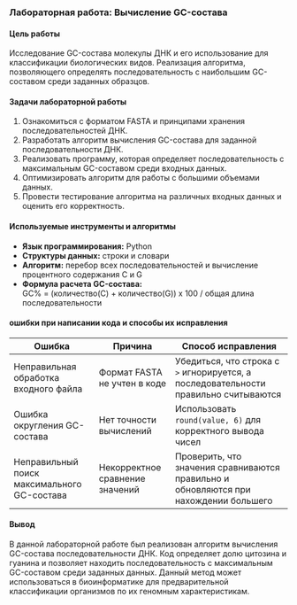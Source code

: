 ### **Лабораторная работа: Вычисление GC-состава**

#### **Цель работы**
Исследование GC-состава молекулы ДНК и его использование для классификации биологических видов. Реализация алгоритма, позволяющего определять последовательность с наибольшим GC-составом среди заданных образцов.

#### **Задачи лабораторной работы**
1. Ознакомиться с форматом FASTA и принципами хранения последовательностей ДНК.
2. Разработать алгоритм вычисления GC-состава для заданной последовательности ДНК.
3. Реализовать программу, которая определяет последовательность с максимальным GC-составом среди входных данных.
4. Оптимизировать алгоритм для работы с большими объемами данных.
5. Провести тестирование алгоритма на различных входных данных и оценить его корректность.

#### **Используемые инструменты и алгоритмы**
- **Язык программирования:** Python
- **Структуры данных:** строки и словари
- **Алгоритм:** перебор всех последовательностей и вычисление процентного содержания C и G
- **Формула расчета GC-состава:**  
  GC% = (количество(C) + количество(G)) х 100 / общая длина последовательности

#### **ошибки при написании кода и способы их исправления**
| Ошибка | Причина | Способ исправления |
|--------|--------|---------------------|
| Неправильная обработка входного файла | Формат FASTA не учтен в коде | Убедиться, что строка с `>` игнорируется, а последовательности правильно считываются |
| Ошибка округления GC-состава | Нет точности вычислений | Использовать `round(value, 6)` для корректного вывода чисел |
| Неправильный поиск максимального GC-состава | Некорректное сравнение значений | Проверить, что значения сравниваются правильно и обновляются при нахождении большего |

#### **Вывод**
В данной лабораторной работе был реализован алгоритм вычисления GC-состава последовательности ДНК. Код определяет долю цитозина и гуанина и позволяет находить последовательность с максимальным GC-составом среди заданных данных. Данный метод может использоваться в биоинформатике для предварительной классификации организмов по их геномным характеристикам.

